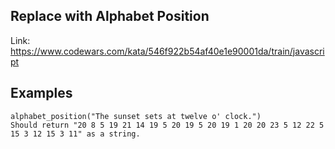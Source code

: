 ## Replace with Alphabet Position

Link: https://www.codewars.com/kata/546f922b54af40e1e90001da/train/javascript

## Examples

```
alphabet_position("The sunset sets at twelve o' clock.")
Should return "20 8 5 19 21 14 19 5 20 19 5 20 19 1 20 20 23 5 12 22 5 15 3 12 15 3 11" as a string.
```

